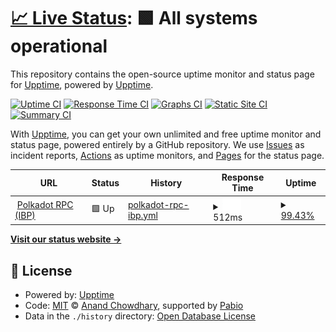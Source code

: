 # [📈 Live Status](https://upptime.github.io/upptime): <!--live status--> **🟩 All systems operational**

This repository contains the open-source uptime monitor and status page for [Upptime](https://upptime.js.org), powered by [Upptime](https://github.com/upptime/upptime).

[![Uptime CI](https://github.com/upptime/upptime/workflows/Uptime%20CI/badge.svg)](https://github.com/upptime/upptime/actions?query=workflow%3A%22Uptime+CI%22)
[![Response Time CI](https://github.com/upptime/upptime/workflows/Response%20Time%20CI/badge.svg)](https://github.com/upptime/upptime/actions?query=workflow%3A%22Response+Time+CI%22)
[![Graphs CI](https://github.com/upptime/upptime/workflows/Graphs%20CI/badge.svg)](https://github.com/upptime/upptime/actions?query=workflow%3A%22Graphs+CI%22)
[![Static Site CI](https://github.com/upptime/upptime/workflows/Static%20Site%20CI/badge.svg)](https://github.com/upptime/upptime/actions?query=workflow%3A%22Static+Site+CI%22)
[![Summary CI](https://github.com/upptime/upptime/workflows/Summary%20CI/badge.svg)](https://github.com/upptime/upptime/actions?query=workflow%3A%22Summary+CI%22)

With [Upptime](https://upptime.js.org), you can get your own unlimited and free uptime monitor and status page, powered entirely by a GitHub repository. We use [Issues](https://github.com/upptime/upptime/issues) as incident reports, [Actions](https://github.com/upptime/upptime/actions) as uptime monitors, and [Pages](https://upptime.github.io/upptime) for the status page.

<!--start: status pages-->
<!-- This summary is generated by Upptime (https://github.com/upptime/upptime) -->
<!-- Do not edit this manually, your changes will be overwritten -->
<!-- prettier-ignore -->
| URL | Status | History | Response Time | Uptime |
| --- | ------ | ------- | ------------- | ------ |
| <img alt="" src="https://icons.duckduckgo.com/ip3/rpc.ibp.network.ico" height="13"> [Polkadot RPC (IBP)](https://rpc.ibp.network/polkadot) | 🟩 Up | [polkadot-rpc-ibp.yml](https://github.com/sudo-whodo/upptime/commits/HEAD/history/polkadot-rpc-ibp.yml) | <details><summary><img alt="Response time graph" src="./graphs/polkadot-rpc-ibp/response-time-week.png" height="20"> 512ms</summary><br><a href="https://upptime.github.io/upptime/history/polkadot-rpc-ibp"><img alt="Response time 347" src="https://img.shields.io/endpoint?url=https%3A%2F%2Fraw.githubusercontent.com%2Fsudo-whodo%2Fupptime%2FHEAD%2Fapi%2Fpolkadot-rpc-ibp%2Fresponse-time.json"></a><br><a href="https://upptime.github.io/upptime/history/polkadot-rpc-ibp"><img alt="24-hour response time 322" src="https://img.shields.io/endpoint?url=https%3A%2F%2Fraw.githubusercontent.com%2Fsudo-whodo%2Fupptime%2FHEAD%2Fapi%2Fpolkadot-rpc-ibp%2Fresponse-time-day.json"></a><br><a href="https://upptime.github.io/upptime/history/polkadot-rpc-ibp"><img alt="7-day response time 512" src="https://img.shields.io/endpoint?url=https%3A%2F%2Fraw.githubusercontent.com%2Fsudo-whodo%2Fupptime%2FHEAD%2Fapi%2Fpolkadot-rpc-ibp%2Fresponse-time-week.json"></a><br><a href="https://upptime.github.io/upptime/history/polkadot-rpc-ibp"><img alt="30-day response time 347" src="https://img.shields.io/endpoint?url=https%3A%2F%2Fraw.githubusercontent.com%2Fsudo-whodo%2Fupptime%2FHEAD%2Fapi%2Fpolkadot-rpc-ibp%2Fresponse-time-month.json"></a><br><a href="https://upptime.github.io/upptime/history/polkadot-rpc-ibp"><img alt="1-year response time 347" src="https://img.shields.io/endpoint?url=https%3A%2F%2Fraw.githubusercontent.com%2Fsudo-whodo%2Fupptime%2FHEAD%2Fapi%2Fpolkadot-rpc-ibp%2Fresponse-time-year.json"></a></details> | <details><summary><a href="https://upptime.github.io/upptime/history/polkadot-rpc-ibp">99.43%</a></summary><a href="https://upptime.github.io/upptime/history/polkadot-rpc-ibp"><img alt="All-time uptime 99.13%" src="https://img.shields.io/endpoint?url=https%3A%2F%2Fraw.githubusercontent.com%2Fsudo-whodo%2Fupptime%2FHEAD%2Fapi%2Fpolkadot-rpc-ibp%2Fuptime.json"></a><br><a href="https://upptime.github.io/upptime/history/polkadot-rpc-ibp"><img alt="24-hour uptime 95.98%" src="https://img.shields.io/endpoint?url=https%3A%2F%2Fraw.githubusercontent.com%2Fsudo-whodo%2Fupptime%2FHEAD%2Fapi%2Fpolkadot-rpc-ibp%2Fuptime-day.json"></a><br><a href="https://upptime.github.io/upptime/history/polkadot-rpc-ibp"><img alt="7-day uptime 99.43%" src="https://img.shields.io/endpoint?url=https%3A%2F%2Fraw.githubusercontent.com%2Fsudo-whodo%2Fupptime%2FHEAD%2Fapi%2Fpolkadot-rpc-ibp%2Fuptime-week.json"></a><br><a href="https://upptime.github.io/upptime/history/polkadot-rpc-ibp"><img alt="30-day uptime 99.13%" src="https://img.shields.io/endpoint?url=https%3A%2F%2Fraw.githubusercontent.com%2Fsudo-whodo%2Fupptime%2FHEAD%2Fapi%2Fpolkadot-rpc-ibp%2Fuptime-month.json"></a><br><a href="https://upptime.github.io/upptime/history/polkadot-rpc-ibp"><img alt="1-year uptime 99.13%" src="https://img.shields.io/endpoint?url=https%3A%2F%2Fraw.githubusercontent.com%2Fsudo-whodo%2Fupptime%2FHEAD%2Fapi%2Fpolkadot-rpc-ibp%2Fuptime-year.json"></a></details>

<!--end: status pages-->

[**Visit our status website →**](https://upptime.github.io/upptime)

## 📄 License

- Powered by: [Upptime](https://github.com/upptime/upptime)
- Code: [MIT](./LICENSE) © [Anand Chowdhary](https://anandchowdhary.com), supported by [Pabio](https://pabio.com)
- Data in the `./history` directory: [Open Database License](https://opendatacommons.org/licenses/odbl/1-0/)

